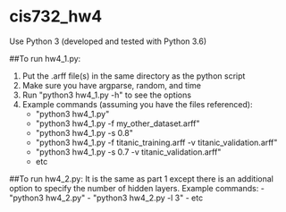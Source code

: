 # cis732_hw4

Use Python 3 (developed and tested with Python 3.6)

##To run hw4_1.py:
1. Put the .arff file(s) in the same directory as the python script
2. Make sure you have argparse, random, and time
3. Run "python3 hw4_1.py -h" to see the options
4. Example commands (assuming you have the files referenced):
    - "python3 hw4_1.py"
    - "python3 hw4_1.py -f my_other_dataset.arff"
    - "python3 hw4_1.py -s 0.8"
    - "python3 hw4_1.py -f titanic_training.arff -v titanic_validation.arff"
    - "python3 hw4_1.py -s 0.7 -v titanic_validation.arff"
    - etc

##To run hw4_2.py:
It is the same as part 1  except there is an additional option to specify the number of hidden layers.
Example commands:
    - "python3 hw4_2.py"
    - "python3 hw4_2.py -l 3"
    - etc
